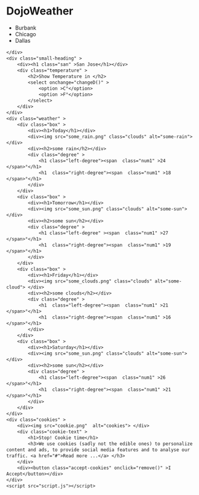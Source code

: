 <!DOCTYPE html>
<html lang="en">
<head>
    <meta charset="UTF-8">
    <meta name="viewport" content="width=device-width, initial-scale=1.0">
    <title>Weather Forecast</title>
    <link rel="stylesheet" href="style.css">
</head>
<body>
    <div class="navbar" >
        <h1 class="heading">DojoWeather</h1>
        <ul class="links" >
            <li><a onclick="alert('Loading Weather Report ...')" >Burbank</a></li>
            <li><a onclick="alert('Loading Weather Report ...')" >Chicago</a></li>
            <li><a onclick="alert('Loading Weather Report ...')" >Dallas</a></li>
        </ul>
        
    </div>
    <div class="small-heading" >
        <div><h1 class="san" >San Jose</h1></div>
        <div class="temperature" >
            <h2>Show Temperature in </h2>
            <select onchange="changeD()" >
                <option >C°</option>
                <option >F°</option>
            </select>
        </div>
    </div>
    <div class="weather" >
        <div class="box" >
            <div><h1>Today</h1></div>
            <div><img src="some_rain.png" class="clouds" alt="some-rain"> </div>
            <div><h2>some rain</h2></div>
            <div class="degree" >
                <h1 class="left-degree"><span  class="num1" >24 </span>°</h1>
                <h1  class="right-degree"><span  class="num1" >18 </span>°</h1>
            </div>
        </div>
        <div class="box" >
            <div><h1>Tomorrow</h1></div>
            <div><img src="some_sun.png" class="clouds" alt="some-sun"> </div>
            <div><h2>some sun</h2></div>
            <div class="degree" >
                <h1 class="left-degree" ><span  class="num1" >27 </span>°</h1>
                <h1  class="right-degree"><span  class="num1" >19 </span>°</h1>
            </div>
        </div>
        <div class="box" >
            <div><h1>Friday</h1></div>
            <div><img src="some_clouds.png" class="clouds" alt="some-cloud"> </div>
            <div><h2>some clouds</h2></div>
            <div class="degree" >
                <h1  class="left-degree"><span  class="num1" >21 </span>°</h1>
                <h1  class="right-degree"><span  class="num1" >16 </span>°</h1>
            </div>
        </div>
        <div class="box" >
            <div><h1>Saturday</h1></div>
            <div><img src="some_sun.png" class="clouds" alt="some-sun"> </div>
            <div><h2>some sun</h2></div>
            <div class="degree" >
                <h1 class="left-degree"><span  class="num1" >26 </span>°</h1>
                <h1  class="right-degree"><span  class="num1" >21 </span>°</h1>
            </div>
        </div>
    </div>
    <div class="cookies" >
        <div><img src="cookie.png"  alt="cookies"> </div>
        <div class="cookie-text" >
            <h1>Stop! Cookie time</h1>
            <h3>We use cookies (sadly not the edible ones) to personalize content and ads, to provide social media features and to analyse our traffic. <a href="#">Read more ...</a> </h3>
        </div>
        <div><button class="accept-cookies" onclick="remove()" >I Accept</button></div>
    </div>
    <script src="script.js"></script>
</body>
</html>
